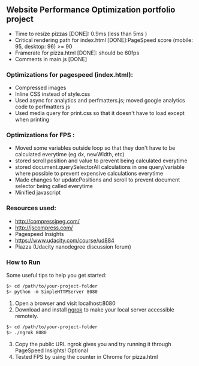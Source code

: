 ## Website Performance Optimization portfolio project

- Time to resize pizzas [DONE]: 0.9ms (less than 5ms )
- Critical rendering path for index.html [DONE]:PageSpeed score (mobile: 95, desktop: 96) >= 90
- Framerate for pizza.html [DONE]: should be 60fps
- Comments in main.js [DONE]

### Optimizations for pagespeed (index.html):
- Compressed images
- Inline CSS instead of style.css
- Used async for analytics and perfmatters.js; moved google analytics code to perfmatters.js
- Used media query for print.css so that it doesn't have to load except when printing

### Optimizations for FPS :
- Moved some variables outside loop so that they don't have to be calculated everytime (eg dx, newWidth, etc)
- stored scroll position and value to prevent being calculated everytime
- stored document.querySelectorAll calculations in one query/variable where possible to prevent expensive calculations everytime
- Made changes for updatePositions and scroll to prevent document selector being called everytime
- Minified javascript

### Resources used:
- http://compressjpeg.com/
- http://jscompress.com/
- Pagespeed Insights
- https://www.udacity.com/course/ud884
- Piazza (Udacity nanodegree discussion forum)

### How to Run
Some useful tips to help you get started:

  ```bash
  $> cd /path/to/your-project-folder
  $> python -m SimpleHTTPServer 8080
  ```

1. Open a browser and visit localhost:8080
2. Download and install [ngrok](https://ngrok.com/) to make your local server accessible remotely.

  ``` bash
  $> cd /path/to/your-project-folder
  $> ./ngrok 8080
  ```

3. Copy the public URL ngrok gives you and try running it through PageSpeed Insights! Optional
4. Tested FPS by using the counter in Chrome for pizza.html

